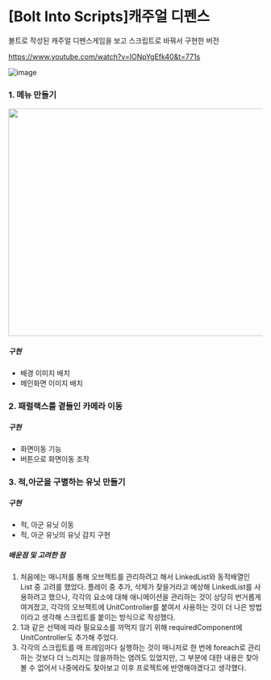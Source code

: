 # [Bolt Into Scripts]캐주얼 디펜스
볼트로 작성된 캐주얼 디펜스게임을 보고 스크립트로 바꿔서 구현한 버전

https://www.youtube.com/watch?v=IONpYgEfk40&t=771s

![image](https://user-images.githubusercontent.com/50513500/162796730-d277c894-c6d3-4591-9749-b079ca5ae5e1.png)

### 1. 메뉴 만들기
<img src="https://user-images.githubusercontent.com/50513500/162795622-7b348f99-d12b-4cc6-9d0f-87da95990fb8.PNG"  width="950" height="450"/>

##### 구현
* 배경 이미지 배치
* 메인화면 이미지 배치

### 2. 패럴랙스를 곁들인 카메라 이동

##### 구현
* 화면이동 기능
* 버튼으로 화면이동 조작

### 3. 적,아군을 구별하는 유닛 만들기

##### 구현
* 적, 아군 유닛 이동
* 적, 아군 유닛의 유닛 감지 구현

##### 배운점 및 고려한 점
1. 처음에는 매니저를 통해 오브젝트를 관리하려고 해서 LinkedList와 동적배열인 List 중 고려를 했었다. 플레이 중 추가, 삭제가 잦을거라고 예상해 LinkedList를 사용하려고 했으나, 각각의 요소에 대해 애니메이션을 관리하는 것이 상당히 번거롭게 여겨졌고, 각각의 오브젝트에 UnitController를 붙여서 사용하는 것이 더 나은 방법이라고 생각해 스크립트를 붙이는 방식으로 작성했다.
2. 1과 같은 선택에 따라 필요요소를 까먹지 않기 위해 requiredComponent에 UnitController도 추가해 주었다.
3. 각각의 스크립트를 매 프레임마다 실행하는 것이 매니저로 한 번에 foreach로 관리하는 것보다 더 느리지는 않을까하는 염려도 있었지만, 그 부분에 대한 내용은 찾아볼 수 없어서 나중에라도 찾아보고 이후 프로젝트에 반영해야겠다고 생각했다.
